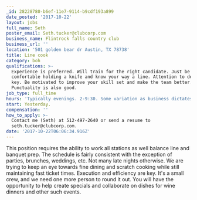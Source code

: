 ```yaml
---
_id: 28228780-b6ef-11e7-9114-b9cdf193a899
date_posted: '2017-10-22'
layout: jobs
full_name: Seth
poster_email: Seth.tucker@clubcorp.com
business_name: Flintrock falls country club
business_url: ''
location: '501 golden bear dr Austin, TX 78738'
title: Line cook
category: boh
qualifications: >-
  Experience is preferred. Will train for the right candidate. Just be
  comfortable holding a knife and know your way a line. Attention to detail is
  key. Be motivated to improve your skill set and make the team better.
  Punctuality is also good.
job_type: full_time
hours: 'Typically evenings. 2-9:30. Some variation as business dictates.'
start: Yesterday.
compensation: ''
how_to_apply: >-
  Contact me (Seth) at 512-497-2640 or send a resume to
  seth.tucker@clubcorp.com.
date: '2017-10-22T06:06:34.916Z'
---
```

This position requires the ability to work all stations as well balance line and banquet prep. The schedule is fairly consistent with the exception of parties, brunches, weddings, etc. Not many late nights otherwise. We are trying to keep an eye towards fine dining and scratch cooking while still maintaining fast ticket times. Execution and efficiency are key. It's a small crew, and we need one more person to round it out. You will have the opportunity to help create specials and collaborate on dishes for wine dinners and other such events.
